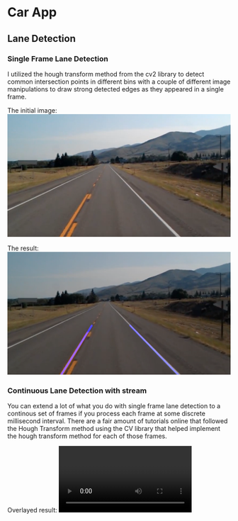 # Car App

## Lane Detection


### Single Frame Lane Detection

I utilized the hough transform method from the cv2 library to detect common intersection points in different bins with a couple of different image manipulations to draw strong detected edges as they appeared in a single frame. 

The initial image:
![Test Image](singleFrameLaneDetection/test_image.jpg)


The result:
![Result Image](singleFrameLaneDetection/result.png)


### Continuous Lane Detection with stream

You can extend a lot of what you do with single frame lane detection to a continous set of frames if you process each frame at some discrete millisecond interval. 
There are a fair amount of tutorials online that followed the Hough Transform method using the CV library that helped implement the hough transform method for each of those frames.

Overlayed result:
![Result Video](continuousLaneDetection/output.mp4)
